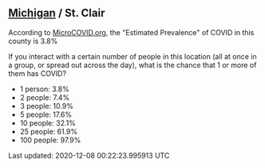 
## [Michigan](/united-states/michigan) / St. Clair

According to [MicroCOVID.org](http://microcovid.org),
the "Estimated Prevalence" of COVID in this county is 3.8%

If you interact with a certain number of people in this location
(all at once in a group, or spread out across the day), what is the chance that
1 or more of them has COVID?

- 1 person: 3.8%
- 2 people: 7.4%
- 3 people: 10.9%
- 5 people: 17.6%
- 10 people: 32.1%
- 25 people: 61.9%
- 100 people: 97.9%

Last updated: 2020-12-08 00:22:23.995913 UTC
